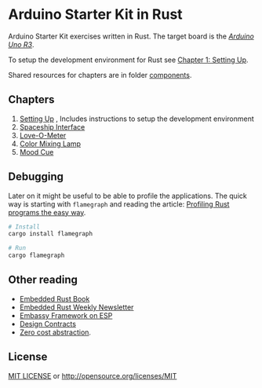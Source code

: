 # Arduino Starter Kit in Rust

Arduino Starter Kit exercises written in Rust. The target board is the [_Arduino Uno R3_](https://store.arduino.cc/products/arduino-uno-rev3).

To setup the development environment for Rust see [Chapter 1: Setting Up](chapter-1-setting-up/README.md).

Shared resources for chapters are in folder [components](components/README.md).

## Chapters

1. [Setting Up](chapter-1-setting-up/README.md)
, Includes instructions to setup the development environment
2. [Spaceship Interface](chapter-2-spaceship-interface/README.md)
3. [Love-O-Meter](chapter-3-love-o-meter/README.md)
4. [Color Mixing Lamp](chapter-4-color-mixing-lamp/README.md)
5. [Mood Cue](chapter-5-mood-cue/README.md)


## Debugging

Later on it might be useful to be able to profile the applications. The quick way is starting with `flamegraph` and reading the article: [Profiling Rust programs the easy way](https://ntietz.com/blog/profiling-rust-programs-the-easy-way/).

```sh
# Install
cargo install flamegraph

# Run
cargo flamegraph
```

## Other reading

* [Embedded Rust Book](https://docs.rust-embedded.org/book/)
* [Embedded Rust Weekly Newsletter](https://www.trackawesomelist.com/rust-embedded/awesome-embedded-rust/week/)
* [Embassy Framework on ESP](https://apollolabsblog.hashnode.dev/embassy-on-esp-getting-started)
* [Design Contracts](https://docs.rust-embedded.org/book/static-guarantees/design-contracts.html)
* [Zero cost abstraction](https://docs.rust-embedded.org/book/static-guarantees/zero-cost-abstractions.html).

## License

[MIT LICENSE](LICENSE) or <http://opensource.org/licenses/MIT>
